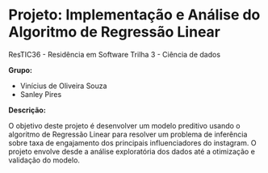 # Projeto: Implementação e Análise do Algoritmo de Regressão Linear

ResTIC36 - Residência em Software
Trilha 3 - Ciência de dados

**Grupo:**
- Vinícius de Oliveira Souza
- Sanley Pires

**Descrição:**

O objetivo deste projeto é desenvolver um modelo preditivo usando o algoritmo de
Regressão Linear para resolver um problema de inferência sobre taxa de engajamento dos
principais influenciadores do instagram. O projeto envolve desde a análise exploratória dos
dados até a otimização e validação do modelo.


